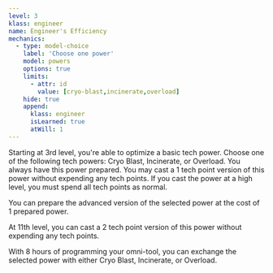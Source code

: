 ```yaml
---
level: 3
klass: engineer
name: Engineer's Efficiency
mechanics:
  - type: model-choice
    label: 'Choose one power'
    model: powers
    options: true
    limits:
      - attr: id
        value: [cryo-blast,incinerate,overload]
    hide: true
    append:
      klass: engineer
      isLearned: true
      atWill: 1
---
```

Starting at 3rd level, you're able to optimize a basic tech power. Choose one of the following
tech powers: Cryo Blast, Incinerate, or Overload. You always have this power prepared. You may cast a 1 tech point version
of this power without expending any tech points. If you cast the power at a high level, you must spend all tech points as normal.

You can prepare the advanced version of the selected power at the cost of 1 prepared power.

At 11th level, you can cast a 2 tech point version of this power without expending any tech points.

With 8 hours of programming your omni-tool, you can exchange the selected power with either Cryo Blast, Incinerate, or Overload.
